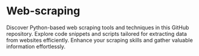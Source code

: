 # Web-scraping
Discover Python-based web scraping tools and techniques in this GitHub repository. Explore code snippets and scripts tailored for extracting data from websites efficiently. Enhance your scraping skills and gather valuable information effortlessly.
